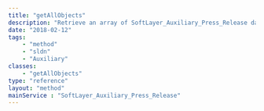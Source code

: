 ```yaml
---
title: "getAllObjects"
description: "Retrieve an array of SoftLayer_Auxiliary_Press_Release data types, which contain all press releases. "
date: "2018-02-12"
tags:
    - "method"
    - "sldn"
    - "Auxiliary"
classes:
    - "getAllObjects"
type: "reference"
layout: "method"
mainService : "SoftLayer_Auxiliary_Press_Release"
---
```

